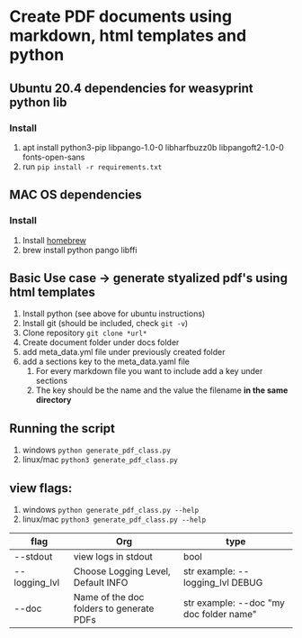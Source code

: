 # Create PDF documents using markdown, html templates and python

## Ubuntu 20.4 dependencies for weasyprint python lib
### Install
1. apt install python3-pip libpango-1.0-0 libharfbuzz0b libpangoft2-1.0-0 fonts-open-sans
1. run `pip install -r requirements.txt`

## MAC OS dependencies
### Install
1. Install [homebrew](https://brew.sh/ "Homebrew")
1. brew install python pango libffi
   
## Basic Use case -> generate styalized pdf's using html templates
1. Install python (see above for ubuntu instructions)
2. Install git (should be included, check `git -v`)
3. Clone repository `git clone *url*`
4. Create document folder under docs folder
5. add meta_data.yml file under previously created folder
6. add a sections key to the meta_data.yaml file
   1. For every markdown file you want to include add a key under sections
   2. The key should be the name and the value the filename **in the same directory**

## Running the script
1. windows `python generate_pdf_class.py`
2. linux/mac `python3 generate_pdf_class.py`

## view flags:
1. windows `python generate_pdf_class.py --help`
2. linux/mac `python3 generate_pdf_class.py --help`

| flag | Org | type |
| ------ | ----------- | ----- |
| --stdout   | view logs in stdout | bool |
| --logging_lvl  | Choose Logging Level, Default INFO | str example: --logging_lvl DEBUG |
| --doc | Name of the doc folders to generate PDFs | str example: --doc "my doc folder name"|
